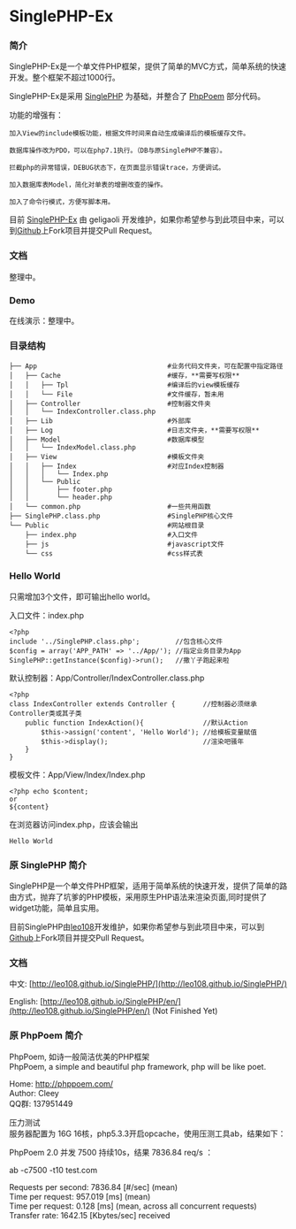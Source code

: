 # SinglePHP-Ex


### 简介

SinglePHP-Ex是一个单文件PHP框架，提供了简单的MVC方式，简单系统的快速开发。整个框架不超过1000行。

SinglePHP-Ex是采用 [SinglePHP](https://github.com/leo108/SinglePHP) 为基础，并整合了 [PhpPoem](https://github.com/cleey/phppoem) 部分代码。

功能的增强有：

    加入View的include模板功能，根据文件时间来自动生成编译后的模板缓存文件。
    
    数据库操作改为PDO，可以在php7.1执行。（DB与原SinglePHP不兼容）。
    
    拦截php的异常错误，DEBUG状态下，在页面显示错误trace，方便调试。
    
    加入数据库表Model，简化对单表的增删改查的操作。
    
    加入了命令行模式，方便写脚本用。


目前 [SinglePHP-Ex](https://github.com/geligaoli/SinglePHP-Ex) 由 geligaoli 开发维护，如果你希望参与到此项目中来，可以到[Github](https://github.com/geligaoli/SinglePHP-Ex)上Fork项目并提交Pull Request。

### 文档

整理中。

### Demo

在线演示：整理中。

### 目录结构

    ├── App                                 #业务代码文件夹，可在配置中指定路径
    │   ├── Cache                           #缓存，**需要写权限**
    │   │   ├── Tpl                         #编译后的view模板缓存
    │   │   └── File                        #文件缓存，暂未用
    │   ├── Controller                      #控制器文件夹
    │   │   └── IndexController.class.php
    │   ├── Lib                             #外部库
    │   ├── Log                             #日志文件夹，**需要写权限**
    │   ├── Model                           #数据库模型
    │   │   └── IndexModel.class.php
    │   ├── View                            #模板文件夹
    │   │   ├── Index                       #对应Index控制器
    │   │   │   └── Index.php
    │   │   └── Public
    │   │       ├── footer.php
    │   │       └── header.php
    │   └── common.php                      #一些共用函数
    ├── SinglePHP.class.php                 #SinglePHP核心文件
    └── Public                              #网站根目录
        ├── index.php                       #入口文件
        ├── js                              #javascript文件
        └── css                             #css样式表


### Hello World

只需增加3个文件，即可输出hello world。

入口文件：index.php

    <?php
    include '../SinglePHP.class.php';         //包含核心文件
    $config = array('APP_PATH' => '../App/'); //指定业务目录为App
    SinglePHP::getInstance($config)->run();   //撒丫子跑起来啦
    

默认控制器：App/Controller/IndexController.class.php

    <?php
    class IndexController extends Controller {       //控制器必须继承Controller类或其子类
        public function IndexAction(){               //默认Action
            $this->assign('content', 'Hello World'); //给模板变量赋值
            $this->display();                        //渲染吧骚年
        }
    }
    
模板文件：App/View/Index/Index.php

    <?php echo $content;
    or
    ${content}
    
在浏览器访问index.php，应该会输出

    Hello World
    
    
    
### 原 SinglePHP 简介

SinglePHP是一个单文件PHP框架，适用于简单系统的快速开发，提供了简单的路由方式，抛弃了坑爹的PHP模板，采用原生PHP语法来渲染页面,同时提供了widget功能，简单且实用。

目前SinglePHP由[leo108](http://leo108.com)开发维护，如果你希望参与到此项目中来，可以到[Github](https://github.com/leo108/SinglePHP)上Fork项目并提交Pull Request。

### 文档

中文: [http://leo108.github.io/SinglePHP/](http://leo108.github.io/SinglePHP/)

English: [http://leo108.github.io/SinglePHP/en/](http://leo108.github.io/SinglePHP/en/) (Not Finished Yet)


### 原 PhpPoem 简介

PhpPoem, 如诗一般简洁优美的PHP框架       
PhpPoem, a simple and beautiful php framework, php will be like poet.


Home: http://phppoem.com/  
Author: Cleey  
QQ群: 137951449


压力测试    
服务器配置为 16G 16核，php5.3.3开启opcache，使用压测工具ab，结果如下：   
   
PhpPoem 2.0 并发 7500 持续10s，结果  7836.84 req/s ：   
   
ab -c7500 -t10 test.com   
   
Requests per second:    7836.84 [#/sec] (mean)   
Time per request:       957.019 [ms] (mean)   
Time per request:       0.128 [ms] (mean, across all concurrent requests)   
Transfer rate:          1642.15 [Kbytes/sec] received   
